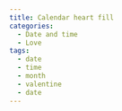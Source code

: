 ```yaml
---
title: Calendar heart fill
categories:
  - Date and time
  - Love
tags:
  - date
  - time
  - month
  - valentine
  - date
---
```

